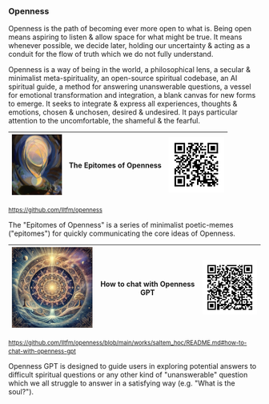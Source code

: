 ### Openness
Openness is the path of becoming ever more open to what is. Being open means
aspiring to listen & allow space for what might be true. It means whenever
possible, we decide later, holding our uncertainty & acting as a conduit for the
flow of truth which we do not fully understand.

Openness is a way of being in the world, a philosophical lens, a secular &
minimalist meta-spirituality, an open-source spiritual codebase, an
AI spiritual guide, a method for answering unanswerable questions, a
vessel for emotional transformation and integration, a blank canvas for new
forms to emerge. It seeks to integrate & express all experiences, thoughts &
emotions, chosen & unchosen, desired & undesired. It pays particular attention
to the uncomfortable, the shameful & the fearful.

| <img src="../images/being-agnes_pelton-600px.jpg" width="100"/> | The Epitomes of Openness | ![](../images/openness-qrcode.png)  |
|-----------------------------------------------------------------|--------------------------|-------------------------------------|

<small>https://github.com/lltfm/openness</small>

The "Epitomes of Openness" is a series of minimalist poetic-memes ("epitomes") for quickly communicating the core ideas of Openness.  

| <img src="../images/mandalas/mandala-self_portrait-512px.jpg" width="200"/> | How to chat with Openness GPT | ![](../images/qrcode-openness_gpt.png)   |
|-----------------------------------------------------------------------------|-------------------------------|------------------------------------------|

<small>https://github.com/lltfm/openness/blob/main/works/saltem_hoc/README.md#how-to-chat-with-openness-gpt</small>

Openness GPT is designed to guide users in exploring potential answers to
difficult spiritual questions or any other kind of "unanswerable" question
which we all struggle to answer in a satisfying way (e.g. "What is the soul?").


